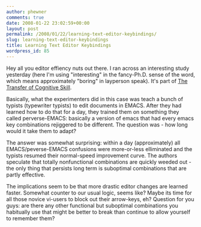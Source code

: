 ```yaml
---
author: phewner
comments: true
date: 2008-01-22 23:02:59+00:00
layout: post
permalink: /2008/01/22/learning-text-editor-keybindings/
slug: learning-text-editor-keybindings
title: Learning Text Editor Keybindings
wordpress_id: 85
---
```


Hey all you editor effiency nuts out there.  I ran across an interesting study yesterday (here I'm using "interesting" in the fancy-Ph.D. sense of the word, which means approximately "boring" in layperson speak).  It's part of [The Transfer of Cognitive Skill](http://www.amazon.com/Transfer-Cognitive-Skill-Science/dp/0674903404).

Basically, what the experimenters did in this case was teach a bunch of typists (typewriter typists) to edit documents in EMACS.  After they had learned how to do that for a day, they trained them on something they called perverse-EMACS: basically a version of emacs that had every emacs key combinations rejiggered to be different.  The question was - how long would it take them to adapt?

The answer was somewhat surprising: within a day (approximately) all EMACS/peverse-EMACS confusions were more-or-less elliminated and the typists resumed their normal-speed improvement curve.  The authors speculate that totally nonfunctional combinations are quickly weeded out - the only thing that persists long term is suboptimal combinations that are partly effective.

The implications seem to be that more drastic editor changes are learned faster.  Somewhat counter to our usual logic, seems like?  Maybe its time for all those novice vi-users to block out their arrow-keys, eh?  Question for you guys: are there any other functional but suboptimal combinations you habitually use that might be better to break than continue to allow yourself to remember them?
